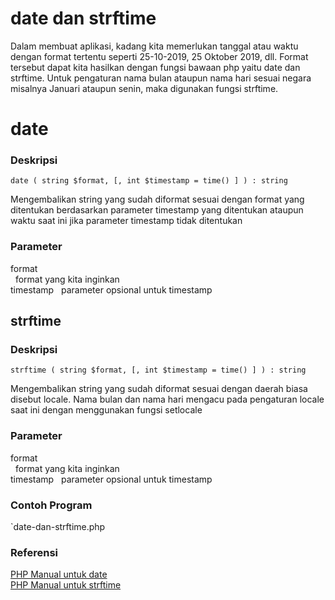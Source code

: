 # date dan strftime

Dalam membuat aplikasi, kadang kita memerlukan tanggal atau waktu dengan format tertentu seperti 25-10-2019, 25 Oktober 2019, dll. Format tersebut dapat kita hasilkan dengan fungsi bawaan php yaitu date dan strftime. Untuk pengaturan nama bulan ataupun nama hari sesuai negara misalnya Januari ataupun senin, maka digunakan fungsi strftime.  

# date
### Deskripsi
```
date ( string $format, [, int $timestamp = time() ] ) : string
```
Mengembalikan string yang sudah diformat sesuai dengan format yang ditentukan berdasarkan parameter timestamp yang ditentukan ataupun waktu saat ini jika parameter timestamp tidak ditentukan

### Parameter  
format  
&nbsp;&nbsp;format yang kita inginkan  
timestamp 
&nbsp;&nbsp;parameter opsional untuk timestamp  

## strftime
### Deskripsi
```
strftime ( string $format, [, int $timestamp = time() ] ) : string
```
Mengembalikan string yang sudah diformat sesuai dengan daerah biasa disebut locale. Nama bulan dan nama hari mengacu pada pengaturan locale saat ini dengan menggunakan fungsi setlocale

### Parameter  
format  
&nbsp;&nbsp;format yang kita inginkan  
timestamp 
&nbsp;&nbsp;parameter opsional untuk timestamp 

### Contoh Program
`date-dan-strftime.php

### Referensi
[PHP Manual untuk date](https://www.php.net/manual/en/function.date.php)  
[PHP Manual untuk strftime](https://www.php.net/manual/en/function.strftime.php)